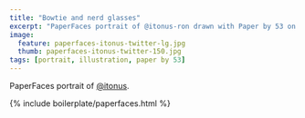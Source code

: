 ```yaml
---
title: "Bowtie and nerd glasses"
excerpt: "PaperFaces portrait of @itonus-ron drawn with Paper by 53 on an iPad."
image: 
  feature: paperfaces-itonus-twitter-lg.jpg
  thumb: paperfaces-itonus-twitter-150.jpg
tags: [portrait, illustration, paper by 53]
---
```


PaperFaces portrait of [@itonus](http://twitter.com/itonus).

{% include boilerplate/paperfaces.html %}